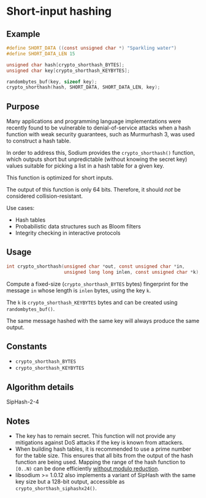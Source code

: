 # Short-input hashing

## Example

```c
#define SHORT_DATA ((const unsigned char *) "Sparkling water")
#define SHORT_DATA_LEN 15

unsigned char hash[crypto_shorthash_BYTES];
unsigned char key[crypto_shorthash_KEYBYTES];

randombytes_buf(key, sizeof key);
crypto_shorthash(hash, SHORT_DATA, SHORT_DATA_LEN, key);
```

## Purpose

Many applications and programming language implementations were recently found to be vulnerable to denial-of-service attacks when a hash function with weak security guarantees, such as Murmurhash 3, was used to construct a hash table.

In order to address this, Sodium provides the `crypto_shorthash()` function, which outputs short but unpredictable (without knowing the secret key) values suitable for picking a list in a hash table for a given key.

This function is optimized for short inputs.

The output of this function is only 64 bits. Therefore, it should *not* be considered collision-resistant.

Use cases:

- Hash tables
- Probabilistic data structures such as Bloom filters
- Integrity checking in interactive protocols

## Usage

```c
int crypto_shorthash(unsigned char *out, const unsigned char *in,
                     unsigned long long inlen, const unsigned char *k);
```

Compute a fixed-size (`crypto_shorthash_BYTES` bytes) fingerprint for the message `in` whose length is `inlen` bytes, using the key `k`.

The `k` is `crypto_shorthash_KEYBYTES` bytes and can be created using `randombytes_buf()`.

The same message hashed with the same key will always produce the same output.

## Constants

- `crypto_shorthash_BYTES`
- `crypto_shorthash_KEYBYTES`

## Algorithm details

SipHash-2-4

## Notes

- The key has to remain secret. This function will not provide any mitigations against DoS attacks if the key is known from attackers.
- When building hash tables, it is recommended to use a prime number for the table size. This ensures that all bits from the output of the hash function are being used. Mapping the range of the hash function to `[0..N)` can be done efficiently [without modulo reduction](http://lemire.me/blog/2016/06/27/a-fast-alternative-to-the-modulo-reduction/).
- libsodium >= 1.0.12 also implements a variant of SipHash with the same key size but a 128-bit output, accessible as `crypto_shorthash_siphashx24()`.
